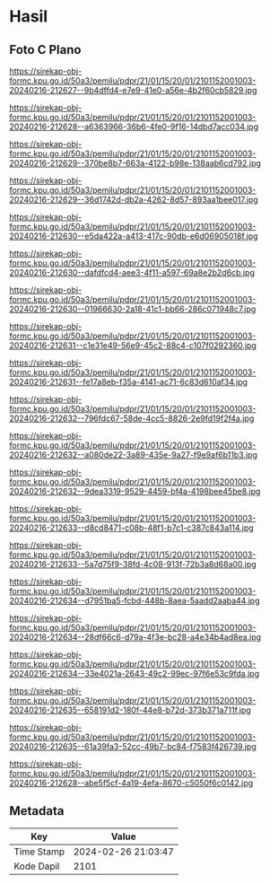 # Hasil

## Foto C Plano

https://sirekap-obj-formc.kpu.go.id/50a3/pemilu/pdpr/21/01/15/20/01/2101152001003-20240216-212627--9b4dffd4-e7e9-41e0-a56e-4b2f60cb5829.jpg

https://sirekap-obj-formc.kpu.go.id/50a3/pemilu/pdpr/21/01/15/20/01/2101152001003-20240216-212628--a6363966-36b6-4fe0-9f16-14dbd7acc034.jpg

https://sirekap-obj-formc.kpu.go.id/50a3/pemilu/pdpr/21/01/15/20/01/2101152001003-20240216-212629--370be8b7-663a-4122-b98e-138aab6cd792.jpg

https://sirekap-obj-formc.kpu.go.id/50a3/pemilu/pdpr/21/01/15/20/01/2101152001003-20240216-212629--36d1742d-db2a-4262-8d57-893aa1bee017.jpg

https://sirekap-obj-formc.kpu.go.id/50a3/pemilu/pdpr/21/01/15/20/01/2101152001003-20240216-212630--e5da422a-a413-417c-90db-e6d06905018f.jpg

https://sirekap-obj-formc.kpu.go.id/50a3/pemilu/pdpr/21/01/15/20/01/2101152001003-20240216-212630--dafdfcd4-aee3-4f11-a597-69a8e2b2d6cb.jpg

https://sirekap-obj-formc.kpu.go.id/50a3/pemilu/pdpr/21/01/15/20/01/2101152001003-20240216-212630--01966630-2a18-41c1-bb66-286c071948c7.jpg

https://sirekap-obj-formc.kpu.go.id/50a3/pemilu/pdpr/21/01/15/20/01/2101152001003-20240216-212631--c1e31e49-56e9-45c2-88c4-c107f0292360.jpg

https://sirekap-obj-formc.kpu.go.id/50a3/pemilu/pdpr/21/01/15/20/01/2101152001003-20240216-212631--fe17a8eb-f35a-4141-ac71-6c83d610af34.jpg

https://sirekap-obj-formc.kpu.go.id/50a3/pemilu/pdpr/21/01/15/20/01/2101152001003-20240216-212632--796fdc67-58de-4cc5-8826-2e9fd19f2f4a.jpg

https://sirekap-obj-formc.kpu.go.id/50a3/pemilu/pdpr/21/01/15/20/01/2101152001003-20240216-212632--a080de22-3a89-435e-9a27-f9e9af6b11b3.jpg

https://sirekap-obj-formc.kpu.go.id/50a3/pemilu/pdpr/21/01/15/20/01/2101152001003-20240216-212632--9dea3319-9529-4459-bf4a-4198bee45be8.jpg

https://sirekap-obj-formc.kpu.go.id/50a3/pemilu/pdpr/21/01/15/20/01/2101152001003-20240216-212633--d8cd8471-c08b-48f1-b7c1-c387c843a114.jpg

https://sirekap-obj-formc.kpu.go.id/50a3/pemilu/pdpr/21/01/15/20/01/2101152001003-20240216-212633--5a7d75f9-38fd-4c08-913f-72b3a8d68a00.jpg

https://sirekap-obj-formc.kpu.go.id/50a3/pemilu/pdpr/21/01/15/20/01/2101152001003-20240216-212634--d7951ba5-fcbd-448b-8aea-5aadd2aaba44.jpg

https://sirekap-obj-formc.kpu.go.id/50a3/pemilu/pdpr/21/01/15/20/01/2101152001003-20240216-212634--28df66c6-d79a-4f3e-bc28-a4e34b4ad8ea.jpg

https://sirekap-obj-formc.kpu.go.id/50a3/pemilu/pdpr/21/01/15/20/01/2101152001003-20240216-212634--33e4021a-2643-49c2-99ec-97f6e53c9fda.jpg

https://sirekap-obj-formc.kpu.go.id/50a3/pemilu/pdpr/21/01/15/20/01/2101152001003-20240216-212635--658191d2-180f-44e8-b72d-373b371a711f.jpg

https://sirekap-obj-formc.kpu.go.id/50a3/pemilu/pdpr/21/01/15/20/01/2101152001003-20240216-212635--61a39fa3-52cc-49b7-bc84-f7583f426739.jpg

https://sirekap-obj-formc.kpu.go.id/50a3/pemilu/pdpr/21/01/15/20/01/2101152001003-20240216-212628--abe5f5cf-4a19-4efa-8670-c5050f6c0142.jpg


## Metadata

| Key        | Value               |
| ---------- | ------------------- |
| Time Stamp | 2024-02-26 21:03:47 |
| Kode Dapil | 2101                |



